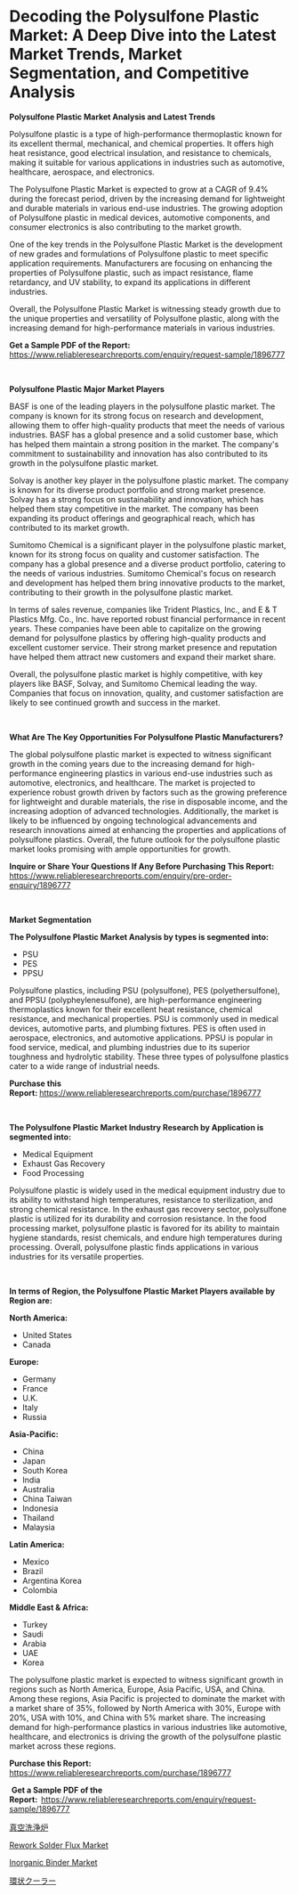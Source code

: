 <p><h1>Decoding the Polysulfone Plastic Market: A Deep Dive into the Latest Market Trends, Market Segmentation, and Competitive Analysis</h1></p><p><strong>Polysulfone Plastic Market Analysis and Latest Trends</strong></p>
<p><p>Polysulfone plastic is a type of high-performance thermoplastic known for its excellent thermal, mechanical, and chemical properties. It offers high heat resistance, good electrical insulation, and resistance to chemicals, making it suitable for various applications in industries such as automotive, healthcare, aerospace, and electronics.</p><p>The Polysulfone Plastic Market is expected to grow at a CAGR of 9.4% during the forecast period, driven by the increasing demand for lightweight and durable materials in various end-use industries. The growing adoption of Polysulfone plastic in medical devices, automotive components, and consumer electronics is also contributing to the market growth.</p><p>One of the key trends in the Polysulfone Plastic Market is the development of new grades and formulations of Polysulfone plastic to meet specific application requirements. Manufacturers are focusing on enhancing the properties of Polysulfone plastic, such as impact resistance, flame retardancy, and UV stability, to expand its applications in different industries.</p><p>Overall, the Polysulfone Plastic Market is witnessing steady growth due to the unique properties and versatility of Polysulfone plastic, along with the increasing demand for high-performance materials in various industries.</p></p>
<p><strong>Get a Sample PDF of the Report:&nbsp;</strong> <a href="https://www.reliableresearchreports.com/enquiry/request-sample/1896777">https://www.reliableresearchreports.com/enquiry/request-sample/1896777</a></p>
<p>&nbsp;</p>
<p><strong>Polysulfone Plastic Major Market Players</strong></p>
<p><p>BASF is one of the leading players in the polysulfone plastic market. The company is known for its strong focus on research and development, allowing them to offer high-quality products that meet the needs of various industries. BASF has a global presence and a solid customer base, which has helped them maintain a strong position in the market. The company's commitment to sustainability and innovation has also contributed to its growth in the polysulfone plastic market.</p><p>Solvay is another key player in the polysulfone plastic market. The company is known for its diverse product portfolio and strong market presence. Solvay has a strong focus on sustainability and innovation, which has helped them stay competitive in the market. The company has been expanding its product offerings and geographical reach, which has contributed to its market growth.</p><p>Sumitomo Chemical is a significant player in the polysulfone plastic market, known for its strong focus on quality and customer satisfaction. The company has a global presence and a diverse product portfolio, catering to the needs of various industries. Sumitomo Chemical's focus on research and development has helped them bring innovative products to the market, contributing to their growth in the polysulfone plastic market.</p><p>In terms of sales revenue, companies like Trident Plastics, Inc., and E & T Plastics Mfg. Co., Inc. have reported robust financial performance in recent years. These companies have been able to capitalize on the growing demand for polysulfone plastics by offering high-quality products and excellent customer service. Their strong market presence and reputation have helped them attract new customers and expand their market share.</p><p>Overall, the polysulfone plastic market is highly competitive, with key players like BASF, Solvay, and Sumitomo Chemical leading the way. Companies that focus on innovation, quality, and customer satisfaction are likely to see continued growth and success in the market.</p></p>
<p>&nbsp;</p>
<p><strong>What Are The Key Opportunities For Polysulfone Plastic Manufacturers?</strong></p>
<p><p>The global polysulfone plastic market is expected to witness significant growth in the coming years due to the increasing demand for high-performance engineering plastics in various end-use industries such as automotive, electronics, and healthcare. The market is projected to experience robust growth driven by factors such as the growing preference for lightweight and durable materials, the rise in disposable income, and the increasing adoption of advanced technologies. Additionally, the market is likely to be influenced by ongoing technological advancements and research innovations aimed at enhancing the properties and applications of polysulfone plastics. Overall, the future outlook for the polysulfone plastic market looks promising with ample opportunities for growth.</p></p>
<p><strong>Inquire or Share Your Questions If Any Before Purchasing This Report:</strong> <a href="https://www.reliableresearchreports.com/enquiry/pre-order-enquiry/1896777">https://www.reliableresearchreports.com/enquiry/pre-order-enquiry/1896777</a></p>
<p>&nbsp;</p>
<p><strong>Market Segmentation</strong></p>
<p><strong>The Polysulfone Plastic Market Analysis by types is segmented into:</strong></p>
<p><ul><li>PSU</li><li>PES</li><li>PPSU</li></ul></p>
<p><p>Polysulfone plastics, including PSU (polysulfone), PES (polyethersulfone), and PPSU (polypheylenesulfone), are high-performance engineering thermoplastics known for their excellent heat resistance, chemical resistance, and mechanical properties. PSU is commonly used in medical devices, automotive parts, and plumbing fixtures. PES is often used in aerospace, electronics, and automotive applications. PPSU is popular in food service, medical, and plumbing industries due to its superior toughness and hydrolytic stability. These three types of polysulfone plastics cater to a wide range of industrial needs.</p></p>
<p><strong>Purchase this Report:&nbsp;</strong><a href="https://www.reliableresearchreports.com/purchase/1896777">https://www.reliableresearchreports.com/purchase/1896777</a></p>
<p>&nbsp;</p>
<p><strong>The Polysulfone Plastic Market Industry Research by Application is segmented into:</strong></p>
<p><ul><li>Medical Equipment</li><li>Exhaust Gas Recovery</li><li>Food Processing</li></ul></p>
<p><p>Polysulfone plastic is widely used in the medical equipment industry due to its ability to withstand high temperatures, resistance to sterilization, and strong chemical resistance. In the exhaust gas recovery sector, polysulfone plastic is utilized for its durability and corrosion resistance. In the food processing market, polysulfone plastic is favored for its ability to maintain hygiene standards, resist chemicals, and endure high temperatures during processing. Overall, polysulfone plastic finds applications in various industries for its versatile properties.</p></p>
<p>&nbsp;</p>
<p><strong>In terms of Region, the Polysulfone Plastic Market Players available by Region are:</strong></p>
<p>
    <p> <strong> North America: </strong>
        <ul>
            <li>United States</li>
            <li>Canada</li>
        </ul>
        </p> 
    <p> <strong> Europe: </strong>
        <ul>
            <li>Germany</li>
            <li>France</li>
            <li>U.K.</li>
            <li>Italy</li>
            <li>Russia</li>
        </ul>
        </p> 
    <p> <strong> Asia-Pacific: </strong>
        <ul>
            <li>China</li>
            <li>Japan</li>
            <li>South Korea</li>
            <li>India</li>
            <li>Australia</li>
            <li>China Taiwan</li>
            <li>Indonesia</li>
            <li>Thailand</li>
            <li>Malaysia</li>
        </ul>
        </p> 
    <p> <strong> Latin America: </strong>
        <ul>
            <li>Mexico</li>
            <li>Brazil</li>
            <li>Argentina Korea</li>
            <li>Colombia</li>
        </ul>
        </p> 
    <p> <strong> Middle East & Africa: </strong>
        <ul>
            <li>Turkey</li>
            <li>Saudi</li>
            <li>Arabia</li>
            <li>UAE</li>
            <li>Korea</li>
        </ul>
    </p>
    </p>
<p><p>The polysulfone plastic market is expected to witness significant growth in regions such as North America, Europe, Asia Pacific, USA, and China. Among these regions, Asia Pacific is projected to dominate the market with a market share of 35%, followed by North America with 30%, Europe with 20%, USA with 10%, and China with 5% market share. The increasing demand for high-performance plastics in various industries like automotive, healthcare, and electronics is driving the growth of the polysulfone plastic market across these regions.</p></p>
<p><strong>Purchase this Report: </strong><a href="https://www.reliableresearchreports.com/purchase/1896777">https://www.reliableresearchreports.com/purchase/1896777</a></p>
<p>&nbsp;<strong>Get a Sample PDF of the Report:&nbsp;&nbsp;</strong><a href="https://www.reliableresearchreports.com/enquiry/request-sample/1896777">https://www.reliableresearchreports.com/enquiry/request-sample/1896777</a></p>
<p><strong></strong></p>
<p><p><a href="https://medium.com/@gregoriookeefe2023/%E6%8E%83%E9%99%A4%E6%A9%9F%E3%82%AF%E3%83%AA%E3%83%BC%E3%83%8B%E3%83%B3%E3%82%B0%E7%82%89%E3%81%AE%E5%B8%82%E5%A0%B4-2031%E5%B9%B4%E3%81%BE%E3%81%A7%E3%81%AE%E6%88%90%E5%8A%9F%E3%81%99%E3%82%8B%E3%83%93%E3%82%B8%E3%83%8D%E3%82%B9%E6%88%A6%E7%95%A5%E3%81%AE%E9%8D%B5-5607aff329d3">真空洗浄炉</a></p><p><a href="https://github.com/pgtimber/Market-Research-Report-List-1/blob/main/rework-solder-flux-market.md">Rework Solder Flux Market</a></p><p><a href="https://github.com/lataunyatinikmelvin59ilbd0dv/Market-Research-Report-List-1/blob/main/inorganic-binder-market.md">Inorganic Binder Market</a></p><p><a href="https://medium.com/@valeridd446677/%E7%92%B0%E7%8A%B6%E5%86%B7%E5%8D%B4%E6%A9%9F%E5%B8%82%E5%A0%B4%E3%82%B7%E3%82%A7%E3%82%A2%E3%81%AE%E9%80%B2%E5%8C%96%E3%81%A8%E5%B8%82%E5%A0%B4%E6%88%90%E9%95%B7%E3%81%AE%E3%83%88%E3%83%AC%E3%83%B3%E3%83%892024%E5%B9%B4-2031%E5%B9%B4-92f428ba12d2">環状クーラー</a></p></p>